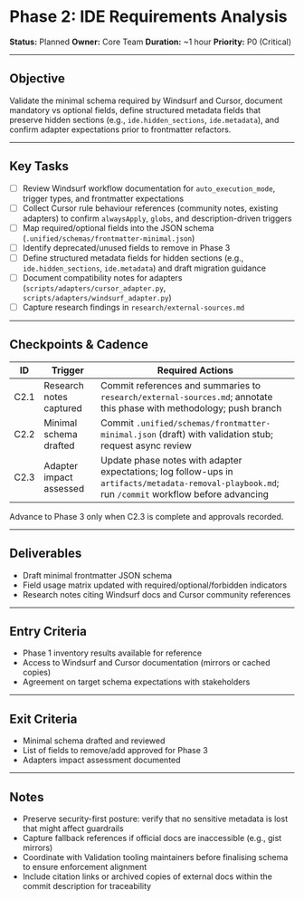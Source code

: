 # Phase 2: IDE Requirements Analysis

**Status:** Planned
**Owner:** Core Team
**Duration:** ~1 hour
**Priority:** P0 (Critical)

---

## Objective

Validate the minimal schema required by Windsurf and Cursor, document mandatory vs optional fields,
define structured metadata fields that preserve hidden sections (e.g., `ide.hidden_sections`,
`ide.metadata`), and confirm adapter expectations prior to frontmatter refactors.

---

## Key Tasks

- [ ] Review Windsurf workflow documentation for `auto_execution_mode`, trigger types, and frontmatter expectations
- [ ] Collect Cursor rule behaviour references (community notes, existing adapters) to confirm `alwaysApply`, `globs`, and description-driven triggers
- [ ] Map required/optional fields into the JSON schema (`.unified/schemas/frontmatter-minimal.json`)
- [ ] Identify deprecated/unused fields to remove in Phase 3
- [ ] Define structured metadata fields for hidden sections (e.g., `ide.hidden_sections`,
  `ide.metadata`) and draft migration guidance
- [ ] Document compatibility notes for adapters (`scripts/adapters/cursor_adapter.py`, `scripts/adapters/windsurf_adapter.py`)
- [ ] Capture research findings in `research/external-sources.md`

---

## Checkpoints & Cadence

| ID | Trigger | Required Actions |
|----|---------|------------------|
| C2.1 | Research notes captured | Commit references and summaries to `research/external-sources.md`; annotate this phase with methodology; push branch |
| C2.2 | Minimal schema drafted | Commit `.unified/schemas/frontmatter-minimal.json` (draft) with validation stub; request async review |
| C2.3 | Adapter impact assessed | Update phase notes with adapter expectations; log follow-ups in `artifacts/metadata-removal-playbook.md`; run `/commit` workflow before advancing |

Advance to Phase 3 only when C2.3 is complete and approvals recorded.

---

## Deliverables

- Draft minimal frontmatter JSON schema
- Field usage matrix updated with required/optional/forbidden indicators
- Research notes citing Windsurf docs and Cursor community references

---

## Entry Criteria

- Phase 1 inventory results available for reference
- Access to Windsurf and Cursor documentation (mirrors or cached copies)
- Agreement on target schema expectations with stakeholders

---

## Exit Criteria

- Minimal schema drafted and reviewed
- List of fields to remove/add approved for Phase 3
- Adapters impact assessment documented

---

## Notes

- Preserve security-first posture: verify that no sensitive metadata is lost that might affect guardrails
- Capture fallback references if official docs are inaccessible (e.g., gist mirrors)
- Coordinate with Validation tooling maintainers before finalising schema to ensure enforcement alignment
- Include citation links or archived copies of external docs within the commit description for traceability

